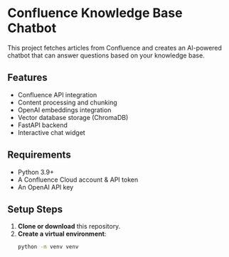 # Confluence Knowledge Base Chatbot

This project fetches articles from Confluence and creates an AI-powered chatbot that can answer questions based on your knowledge base.

## Features

- Confluence API integration
- Content processing and chunking
- OpenAI embeddings integration
- Vector database storage (ChromaDB)
- FastAPI backend
- Interactive chat widget

## Requirements

- Python 3.9+
- A Confluence Cloud account & API token
- An OpenAI API key

## Setup Steps

1. **Clone or download** this repository.
2. **Create a virtual environment**:
   ```bash
   python -m venv venv
